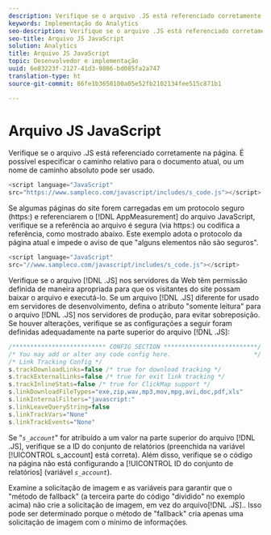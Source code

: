 ```yaml
---
description: Verifique se o arquivo .JS está referenciado corretamente na página. É possível especificar o caminho relativo para o documento atual, ou um nome de caminho absoluto pode ser usado.
keywords: Implementação do Analytics
seo-description: Verifique se o arquivo .JS está referenciado corretamente na página. É possível especificar o caminho relativo para o documento atual, ou um nome de caminho absoluto pode ser usado.
seo-title: Arquivo JS JavaScript
solution: Analytics
title: Arquivo JS JavaScript
topic: Desenvolvedor e implementação
uuid: 6e83223f-2127-41d3-9806-bd085fa2a747
translation-type: ht
source-git-commit: 86fe1b3650100a05e52fb2102134fee515c871b1

---
```



# Arquivo JS JavaScript

Verifique se o arquivo .JS está referenciado corretamente na página. É possível especificar o caminho relativo para o documento atual, ou um nome de caminho absoluto pode ser usado.

```js
<script language="JavaScript" 
src="https://www.sampleco.com/javascript/includes/s_code.js"></script>
```

Se algumas páginas do site forem carregadas em um protocolo seguro (https:) e referenciarem o [!DNL AppMeasurement] do arquivo JavaScript, verifique se a referência ao arquivo é segura (via https:) ou codifica a referência, como mostrado abaixo. Este exemplo adota o protocolo da página atual e impede o aviso de que "alguns elementos não são seguros".

```js
<script language="JavaScript" 
src="//www.sampleco.com/javascript/includes/s_code.js"></script>
```

Verifique se o arquivo [!DNL .JS] nos servidores da Web têm permissão definida de maneira apropriada para que os visitantes do site possam baixar o arquivo e executá-lo. Se um arquivo [!DNL .JS] diferente for usado em servidores de desenvolvimento, defina o atributo "somente leitura" para o arquivo [!DNL .JS] nos servidores de produção, para evitar sobreposição. Se houver alterações, verifique se as configurações a seguir foram definidas adequadamente na parte superior do arquivo [!DNL .JS]:

```js
/************************** CONFIG SECTION **************************/
/* You may add or alter any code config here.                       */
/* Link Tracking Config */
s.trackDownloadLinks=false /* true for download tracking */
s.trackExternalLinks=false /* true for exit link tracking */
s.trackInlineStats=false /* true for ClickMap support */
s.linkDownloadFileTypes="exe,zip,wav,mp3,mov,mpg,avi,doc,pdf,xls"
s.linkInternalFilters="javascript:"
s.linkLeaveQueryString=false
s.linkTrackVars="None" 
s.linkTrackEvents="None"
```

Se "*`s_account`*" for atribuído a um valor na parte superior do arquivo [!DNL .JS], verifique se a ID do conjunto de relatórios (preenchida na variável [!UICONTROL s_account] está correta). Além disso, verifique se o código na página não está configurando a [!UICONTROL ID do conjunto de relatórios] (variável *`s_account`*).

Examine a solicitação de imagem e as variáveis para garantir que o "método de fallback" (a terceira parte do código "dividido" no exemplo acima) não crie a solicitação de imagem, em vez do arquivo[!DNL .JS].. Isso pode ser determinado porque o método de "fallback" cria apenas uma solicitação de imagem com o mínimo de informações.
